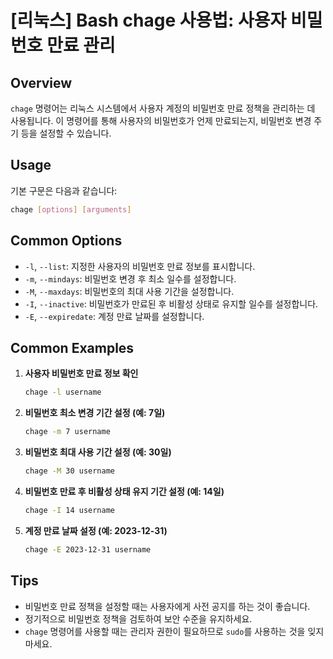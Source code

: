 # [리눅스] Bash chage 사용법: 사용자 비밀번호 만료 관리

## Overview
`chage` 명령어는 리눅스 시스템에서 사용자 계정의 비밀번호 만료 정책을 관리하는 데 사용됩니다. 이 명령어를 통해 사용자의 비밀번호가 언제 만료되는지, 비밀번호 변경 주기 등을 설정할 수 있습니다.

## Usage
기본 구문은 다음과 같습니다:
```bash
chage [options] [arguments]
```

## Common Options
- `-l`, `--list`: 지정한 사용자의 비밀번호 만료 정보를 표시합니다.
- `-m`, `--mindays`: 비밀번호 변경 후 최소 일수를 설정합니다.
- `-M`, `--maxdays`: 비밀번호의 최대 사용 기간을 설정합니다.
- `-I`, `--inactive`: 비밀번호가 만료된 후 비활성 상태로 유지할 일수를 설정합니다.
- `-E`, `--expiredate`: 계정 만료 날짜를 설정합니다.

## Common Examples
1. **사용자 비밀번호 만료 정보 확인**
   ```bash
   chage -l username
   ```

2. **비밀번호 최소 변경 기간 설정 (예: 7일)**
   ```bash
   chage -m 7 username
   ```

3. **비밀번호 최대 사용 기간 설정 (예: 30일)**
   ```bash
   chage -M 30 username
   ```

4. **비밀번호 만료 후 비활성 상태 유지 기간 설정 (예: 14일)**
   ```bash
   chage -I 14 username
   ```

5. **계정 만료 날짜 설정 (예: 2023-12-31)**
   ```bash
   chage -E 2023-12-31 username
   ```

## Tips
- 비밀번호 만료 정책을 설정할 때는 사용자에게 사전 공지를 하는 것이 좋습니다.
- 정기적으로 비밀번호 정책을 검토하여 보안 수준을 유지하세요.
- `chage` 명령어를 사용할 때는 관리자 권한이 필요하므로 `sudo`를 사용하는 것을 잊지 마세요.